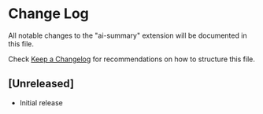 # Change Log

All notable changes to the "ai-summary" extension will be documented in this file.

Check [Keep a Changelog](http://keepachangelog.com/) for recommendations on how to structure this file.

## [Unreleased]

- Initial release